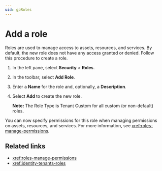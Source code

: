 ```yaml
---
uid: gpRoles
---
```


# Add a role

Roles are used to manage access to assets, resources, and services. By default, the new role does not have any access granted or denied. Follow this procedure to create a role.

1. In the left pane, select **Security** > **Roles**.

1. In the toolbar, select **Add Role**.

1. Enter a **Name** for the role and, optionally, a **Description**.

1. Select **Add** to create the new role. 

    **Note:** The Role Type is Tenant Custom for all custom (or non-default) roles. 

You can now specify permissions for this role when managing permissions on assets, resources, and services. For more information, see <xref:roles-manage-permissions>.

## Related links

- <xref:roles-manage-permissions>
- <xref:identity-tenants-roles>
